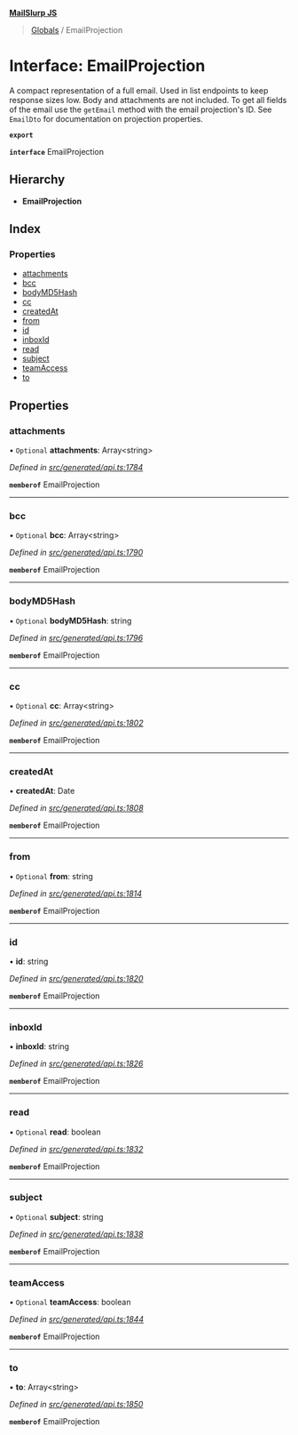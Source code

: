 **[MailSlurp JS](../README.md)**

> [Globals](../README.md) / EmailProjection

# Interface: EmailProjection

A compact representation of a full email. Used in list endpoints to keep response sizes low. Body and attachments are not included. To get all fields of the email use the `getEmail` method with the email projection's ID. See `EmailDto` for documentation on projection properties.

**`export`** 

**`interface`** EmailProjection

## Hierarchy

* **EmailProjection**

## Index

### Properties

* [attachments](emailprojection.md#attachments)
* [bcc](emailprojection.md#bcc)
* [bodyMD5Hash](emailprojection.md#bodymd5hash)
* [cc](emailprojection.md#cc)
* [createdAt](emailprojection.md#createdat)
* [from](emailprojection.md#from)
* [id](emailprojection.md#id)
* [inboxId](emailprojection.md#inboxid)
* [read](emailprojection.md#read)
* [subject](emailprojection.md#subject)
* [teamAccess](emailprojection.md#teamaccess)
* [to](emailprojection.md#to)

## Properties

### attachments

• `Optional` **attachments**: Array\<string>

*Defined in [src/generated/api.ts:1784](https://github.com/mailslurp/mailslurp-client/blob/6b679b8/src/generated/api.ts#L1784)*

**`memberof`** EmailProjection

___

### bcc

• `Optional` **bcc**: Array\<string>

*Defined in [src/generated/api.ts:1790](https://github.com/mailslurp/mailslurp-client/blob/6b679b8/src/generated/api.ts#L1790)*

**`memberof`** EmailProjection

___

### bodyMD5Hash

• `Optional` **bodyMD5Hash**: string

*Defined in [src/generated/api.ts:1796](https://github.com/mailslurp/mailslurp-client/blob/6b679b8/src/generated/api.ts#L1796)*

**`memberof`** EmailProjection

___

### cc

• `Optional` **cc**: Array\<string>

*Defined in [src/generated/api.ts:1802](https://github.com/mailslurp/mailslurp-client/blob/6b679b8/src/generated/api.ts#L1802)*

**`memberof`** EmailProjection

___

### createdAt

•  **createdAt**: Date

*Defined in [src/generated/api.ts:1808](https://github.com/mailslurp/mailslurp-client/blob/6b679b8/src/generated/api.ts#L1808)*

**`memberof`** EmailProjection

___

### from

• `Optional` **from**: string

*Defined in [src/generated/api.ts:1814](https://github.com/mailslurp/mailslurp-client/blob/6b679b8/src/generated/api.ts#L1814)*

**`memberof`** EmailProjection

___

### id

•  **id**: string

*Defined in [src/generated/api.ts:1820](https://github.com/mailslurp/mailslurp-client/blob/6b679b8/src/generated/api.ts#L1820)*

**`memberof`** EmailProjection

___

### inboxId

•  **inboxId**: string

*Defined in [src/generated/api.ts:1826](https://github.com/mailslurp/mailslurp-client/blob/6b679b8/src/generated/api.ts#L1826)*

**`memberof`** EmailProjection

___

### read

• `Optional` **read**: boolean

*Defined in [src/generated/api.ts:1832](https://github.com/mailslurp/mailslurp-client/blob/6b679b8/src/generated/api.ts#L1832)*

**`memberof`** EmailProjection

___

### subject

• `Optional` **subject**: string

*Defined in [src/generated/api.ts:1838](https://github.com/mailslurp/mailslurp-client/blob/6b679b8/src/generated/api.ts#L1838)*

**`memberof`** EmailProjection

___

### teamAccess

• `Optional` **teamAccess**: boolean

*Defined in [src/generated/api.ts:1844](https://github.com/mailslurp/mailslurp-client/blob/6b679b8/src/generated/api.ts#L1844)*

**`memberof`** EmailProjection

___

### to

•  **to**: Array\<string>

*Defined in [src/generated/api.ts:1850](https://github.com/mailslurp/mailslurp-client/blob/6b679b8/src/generated/api.ts#L1850)*

**`memberof`** EmailProjection
